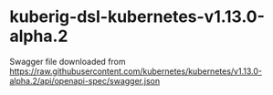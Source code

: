 # kuberig-dsl-kubernetes-v1.13.0-alpha.2

Swagger file downloaded from https://raw.githubusercontent.com/kubernetes/kubernetes/v1.13.0-alpha.2/api/openapi-spec/swagger.json
